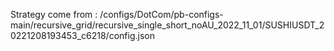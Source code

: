 Strategy come from : /configs/DotCom/pb-configs-main/recursive_grid/recursive_single_short_noAU_2022_11_01/SUSHIUSDT_20221208193453_c6218/config.json
